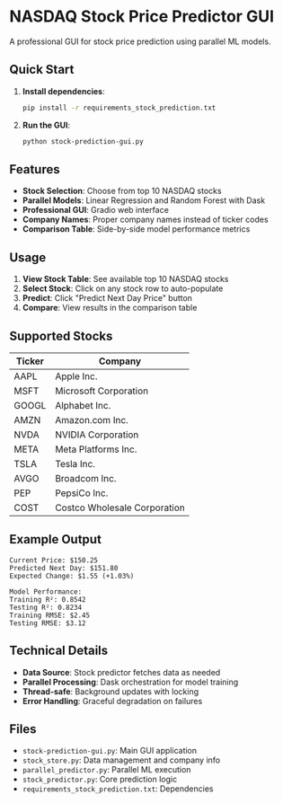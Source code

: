 # NASDAQ Stock Price Predictor GUI

A professional GUI for stock price prediction using parallel ML models.

## Quick Start

1. **Install dependencies**:
   ```bash
   pip install -r requirements_stock_prediction.txt
   ```

2. **Run the GUI**:
   ```bash
   python stock-prediction-gui.py
   ```

## Features

- **Stock Selection**: Choose from top 10 NASDAQ stocks
- **Parallel Models**: Linear Regression and Random Forest with Dask
- **Professional GUI**: Gradio web interface
- **Company Names**: Proper company names instead of ticker codes
- **Comparison Table**: Side-by-side model performance metrics

## Usage

1. **View Stock Table**: See available top 10 NASDAQ stocks
2. **Select Stock**: Click on any stock row to auto-populate
3. **Predict**: Click "Predict Next Day Price" button
4. **Compare**: View results in the comparison table

## Supported Stocks

| Ticker | Company |
|--------|---------|
| AAPL   | Apple Inc. |
| MSFT   | Microsoft Corporation |
| GOOGL  | Alphabet Inc. |
| AMZN   | Amazon.com Inc. |
| NVDA   | NVIDIA Corporation |
| META   | Meta Platforms Inc. |
| TSLA   | Tesla Inc. |
| AVGO   | Broadcom Inc. |
| PEP    | PepsiCo Inc. |
| COST   | Costco Wholesale Corporation |

## Example Output

```
Current Price: $150.25
Predicted Next Day: $151.80
Expected Change: $1.55 (+1.03%)

Model Performance:
Training R²: 0.8542
Testing R²: 0.8234
Training RMSE: $2.45
Testing RMSE: $3.12
```

## Technical Details

- **Data Source**: Stock predictor fetches data as needed
- **Parallel Processing**: Dask orchestration for model training
- **Thread-safe**: Background updates with locking
- **Error Handling**: Graceful degradation on failures

## Files

- `stock-prediction-gui.py`: Main GUI application
- `stock_store.py`: Data management and company info
- `parallel_predictor.py`: Parallel ML execution
- `stock_predictor.py`: Core prediction logic
- `requirements_stock_prediction.txt`: Dependencies 